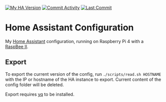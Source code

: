 [![My HA Version](https://img.shields.io/github/v/tag/n00bcodr/homeassistant?color=d42a1e&label=My%20HA%20Version&logo=homeassistant&logoColor=white)](https://github.com/johnnybegood/ha-config/blob/main/config/.HA_VERSION)
[![Commit Activity](https://img.shields.io/github/commit-activity/w/johnnybegood/ha-config?color=f58153)](https://github.com/johnnybegood/ha-config/pulse)
[![Last Commit](https://img.shields.io/github/last-commit/johnnybegood/ha-config?color=purple)](https://github.com/johnnybegood/ha-config/commits/main)

# Home Assistant Configuration
My [Home Assistant](https://www.home-assistant.io/) configuration, running on Raspberry Pi 4 with a [RaspBee II](https://phoscon.de/en/raspbee2).

## Export
To export the current version of the config, run `./scripts/read.sh HOSTNAME` with the IP or hostname of the HA instance to export. Current content of the config folder will be deleted.

Export requires [yq](https://github.com/mikefarah/yq/#install) to be installed.
